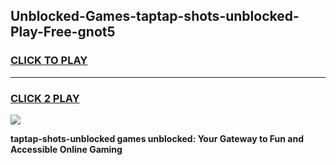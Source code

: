 
## Unblocked-Games-taptap-shots-unblocked-Play-Free-gnot5
<h3>
<a href="https://premium76.site?title=taptap-shots-unblocked&ref=23A">CLICK TO PLAY</a></h3>
<hr>

<h3>
<a href="https://premium76.site?title=taptap-shots-unblocked&ref=23A">CLICK 2 PLAY</a>
  
</h3>

<a href="https://premium76.site?title=taptap-shots-unblocked&ref=23A"><img src="https://clearcache.store/games.png"></a>


**taptap-shots-unblocked games unblocked: Your Gateway to Fun and Accessible Online Gaming**
